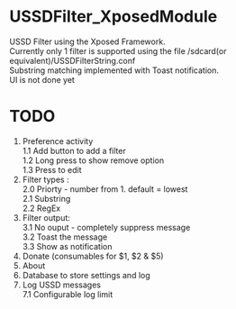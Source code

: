 USSDFilter_XposedModule
=======================

USSD Filter using the Xposed Framework.<br />
Currently only 1 filter is supported using the file /sdcard(or equivalent)/USSDFilterString.conf<br />
Substring matching implemented with Toast notification.<br />
UI is not done yet<br />

TODO 
====

1. Preference activity<br />
  1.1 Add button to add a filter<br />
  1.2 Long press to show remove option<br />
  1.3 Press to edit<br />
2. Filter types :<br />
  2.0 Priorty - number from 1. default = lowest<br />
  2.1 Substring<br />
  2.2 RegEx<br />
3. Filter output:<br />
  3.1 No ouput - completely suppress message<br />
  3.2 Toast the message<br />
  3.3 Show as notification<br />
4. Donate (consumables for $1, $2 & $5)<br />
5. About<br />
6. Database to store settings and log<br />
7. Log USSD messages<br />
  7.1 Configurable log limit<br />
